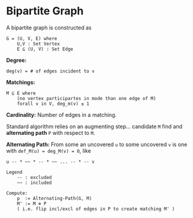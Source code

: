 # Bipartite Graph

A bipartite graph is constructed as

    G = (U, V, E) where
        U,V : Set Vertex
        E ⊆ (U, V) : Set Edge

**Degree:**
    
    deg(v) = # of edges incident to v

**Matchings:**

    M ⊆ E where
        (no vertex participartes in mode than one edge of M)
        forall v in V, deg_m(v) ≤ 1

**Cardinality:** Number of edges in a matching.

Standard algorithm relies on an augmenting step... candidate `M` find and **alternating path** `P` with respect to `M`.

**Alternating Path:** From some an uncovered `u` to some uncovered `v` is one with `def_M(u) = deg_M(v) = 0`, like

    u -- * ~~ * -- * ~~ ... -- * -- v

    Legend
        -- : excluded
        ~~ : included

    Compute:
        p  := Alternating-Path(G, M)
        M' := M ⊕ P
        ( i.e. flip incl/excl of edges in P to create matching M' )